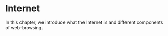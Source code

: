 # Internet

In this chapter, we introduce what the Internet is and different components of web-browsing.
